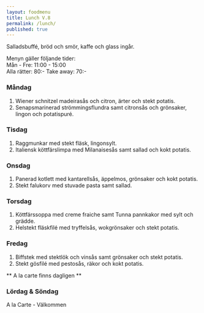 ```yaml
---
layout: foodmenu
title: Lunch V.8
permalink: /lunch/
published: true
---
```

Salladsbuffé, bröd och smör, kaffe och glass ingår.

Menyn gäller följande tider:  
Mån - Fre: 11:00 - 15:00  
Alla rätter: 80:- Take away: 70:- 

### Måndag

1. Wiener schnitzel madeirasås och citron, ärter och stekt potatis.
2. Senapsmarinerad strömmingsflundra samt citronsås och grönsaker, lingon och potatispuré.

### Tisdag

1. Raggmunkar med stekt fläsk, lingonsylt.
2. Italiensk köttfärslimpa med Milanaisesås samt sallad och kokt potatis.


### Onsdag

1. Panerad kotlett med kantarellsås, äppelmos, grönsaker och kokt potatis.
2. Stekt falukorv med stuvade pasta samt sallad.

### Torsdag
 
1. Köttfärssoppa med creme fraiche samt Tunna pannkakor med sylt och grädde.
2. Helstekt fläskfilé med tryffelsås, wokgrönsaker och stekt potatis.
 
### Fredag
 
1. Biffstek med stektlök och vinsås samt grönsaker och stekt potatis.
2. Stekt gösfilé med pestosås, räkor och kokt potatis.

** A la carte finns dagligen **  

### Lördag & Söndag
A la Carte - Välkommen
